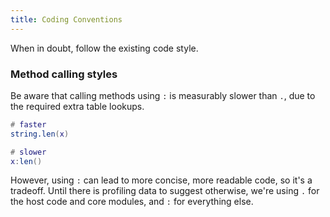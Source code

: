 ```yaml
---
title: Coding Conventions
---
```


When in doubt, follow the existing code style.

### Method calling styles

Be aware that calling methods using `:` is measurably slower than `.`, due to the required extra table lookups.

```lua
# faster
string.len(x)

# slower
x:len()
```

However, using `:` can lead to more concise, more readable code, so it's a tradeoff. Until there is profiling data to suggest otherwise, we're using `.` for the host code and core modules, and `:` for everything else.

